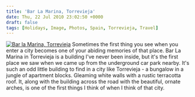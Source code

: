 ```yaml
---
title: 'Bar La Marina, Torrevieja'
date: Thu, 22 Jul 2010 23:02:50 +0000
draft: false
tags: [Holidays, Image, Photos, Spain, Torrevieja, Travel]
---
```


[![Bar la Marina, Torrevieja](http://gerard.interwebworld.co.uk/files/2010/07/bar-la-marina.jpg)](http://gerard.interwebworld.co.uk/files/2010/07/bar-la-marina.jpg) Sometimes the first thing you see when you enter a city becomes one of your abiding memories of that place. Bar La Marina in Torrevieja is a building I've never been inside, but it's the first place we saw when we came up from the underground car park nearby. It's such an odd little building to find in a city like Torrevieja - a bungalow in a jungle of apartment blocks. Gleaming white walls with a rustic terracotta roof. It, along with the building across the road with the beautiful, ornate arches, is one of the first things I think of when I think of that city.